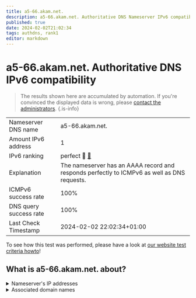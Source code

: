 ```yaml
---
title: a5-66.akam.net.
description: a5-66.akam.net. Authoritative DNS Nameserver IPv6 compatibility
published: true
date: 2024-02-02T21:02:34
tags: authdns, rank1
editor: markdown
---
```


# a5-66.akam.net. Authoritative DNS IPv6 compatibility

> The results shown here are accumulated by automation. If you're convinced the displayed data is wrong, please [contact the administrators](/howto/chat). 
{.is-info}




|   |   |
| - | - |
| Nameserver DNS name | a5-66.akam.net.
| Amount IPv6 address | 1
| IPv6 ranking | perfect :1st_place_medal: [🔗](/howto/ranking) |
| Explanation | The nameserver has an AAAA record and responds perfectly to ICMPv6 as well as DNS requests. |
| ICMPv6 success rate | 100%|
| DNS query success rate | 100% |
| Last Check Timestamp | 2024-02-02 22:02:34+01:00 |

To see how this test was performed, please have a look at [our website test criteria howto](/howto/testcriteria/authdns)!


## What is a5-66.akam.net. about?




<details>
<summary>Nameserver's IP addresses</summary>

2600:1480:b000::42

</details>



<details>
<summary>Associated domain names</summary>

www.credit-agricole.fr

www.mufg.jp

</details>

